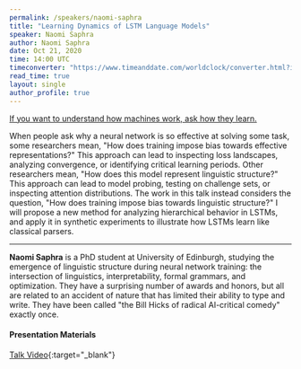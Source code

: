 ```yaml
---
permalink: /speakers/naomi-saphra
title: "Learning Dynamics of LSTM Language Models"
speaker: Naomi Saphra
author: Naomi Saphra
date: Oct 21, 2020
time: 14:00 UTC
timeconverter: "https://www.timeanddate.com/worldclock/converter.html?iso=20201021T140000&p1=1440&p2=224&p3=179&p4=136&p5=676&p6=33&p7=152"
read_time: true
layout: single
author_profile: true
---
```


<a href="https://lolmythesis.com/" class="one-line">If you want to understand how machines work, ask how they learn.</a>

When people ask why a neural network is so effective at solving some task, some researchers mean, "How does training impose bias towards effective representations?" This approach can lead to inspecting loss landscapes, analyzing convergence, or identifying critical learning periods. Other researchers mean, "How does this model represent linguistic structure?" This approach can lead to model probing, testing on challenge sets, or inspecting attention distributions. The work in this talk instead considers the question, "How does training impose bias towards linguistic structure?" I will propose a new method for analyzing hierarchical behavior in LSTMs, and apply it in synthetic experiments to illustrate how LSTMs learn like classical parsers.

<hr>

**Naomi Saphra** is a PhD student at University of Edinburgh, studying the emergence of linguistic structure during neural network training: the intersection of linguistics, interpretability, formal grammars, and optimization. They have a surprising number of awards and honors, but all are related to an accident of nature that has limited their ability to type and write. They have been called "the Bill Hicks of radical AI-critical comedy" exactly once.

#### Presentation Materials
<i class="fas fa-fw fa-video"></i> [Talk Video](https://www.youtube.com/watch?v=R0d_XC_NYb4&list=PL0zsOCvKa2iEqmPV6WGhjuP-tsrUy102C){:target="_blank"}